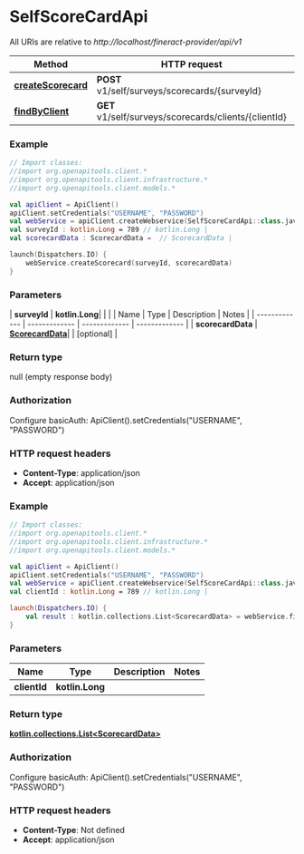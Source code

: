 # SelfScoreCardApi

All URIs are relative to *http://localhost/fineract-provider/api/v1*

| Method | HTTP request | Description |
| ------------- | ------------- | ------------- |
| [**createScorecard**](SelfScoreCardApi.md#createScorecard) | **POST** v1/self/surveys/scorecards/{surveyId} |  |
| [**findByClient**](SelfScoreCardApi.md#findByClient) | **GET** v1/self/surveys/scorecards/clients/{clientId} |  |





### Example
```kotlin
// Import classes:
//import org.openapitools.client.*
//import org.openapitools.client.infrastructure.*
//import org.openapitools.client.models.*

val apiClient = ApiClient()
apiClient.setCredentials("USERNAME", "PASSWORD")
val webService = apiClient.createWebservice(SelfScoreCardApi::class.java)
val surveyId : kotlin.Long = 789 // kotlin.Long | 
val scorecardData : ScorecardData =  // ScorecardData | 

launch(Dispatchers.IO) {
    webService.createScorecard(surveyId, scorecardData)
}
```

### Parameters
| **surveyId** | **kotlin.Long**|  | |
| Name | Type | Description  | Notes |
| ------------- | ------------- | ------------- | ------------- |
| **scorecardData** | [**ScorecardData**](ScorecardData.md)|  | [optional] |

### Return type

null (empty response body)

### Authorization


Configure basicAuth:
    ApiClient().setCredentials("USERNAME", "PASSWORD")

### HTTP request headers

 - **Content-Type**: application/json
 - **Accept**: application/json




### Example
```kotlin
// Import classes:
//import org.openapitools.client.*
//import org.openapitools.client.infrastructure.*
//import org.openapitools.client.models.*

val apiClient = ApiClient()
apiClient.setCredentials("USERNAME", "PASSWORD")
val webService = apiClient.createWebservice(SelfScoreCardApi::class.java)
val clientId : kotlin.Long = 789 // kotlin.Long | 

launch(Dispatchers.IO) {
    val result : kotlin.collections.List<ScorecardData> = webService.findByClient(clientId)
}
```

### Parameters
| Name | Type | Description  | Notes |
| ------------- | ------------- | ------------- | ------------- |
| **clientId** | **kotlin.Long**|  | |

### Return type

[**kotlin.collections.List&lt;ScorecardData&gt;**](ScorecardData.md)

### Authorization


Configure basicAuth:
    ApiClient().setCredentials("USERNAME", "PASSWORD")

### HTTP request headers

 - **Content-Type**: Not defined
 - **Accept**: application/json

